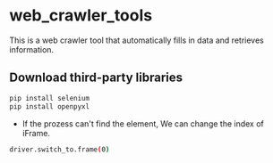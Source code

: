 # web_crawler_tools
This is a web crawler tool that automatically fills in data and retrieves information.

## Download third-party libraries
```bash
pip install selenium
pip install openpyxl
```
- If the prozess can't find the element, We can change the index of iFrame.
```bash
driver.switch_to.frame(0)
```
